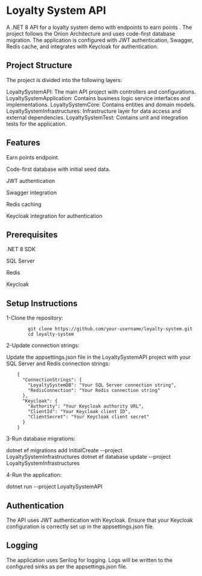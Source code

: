 # **Loyalty System API**

A .NET 8 API for a loyalty system demo with endpoints to earn points . 
The project follows the Onion Architecture and uses code-first database migration. 
The application is configured with JWT authentication, Swagger, Redis cache, and integrates with Keycloak for authentication.

## Project Structure
The project is divided into the following layers:

LoyaltySystemAPI: The main API project with controllers and configurations.
LoyaltySystemApplication: Contains business logic service interfaces and implementations.
LoyaltySystemCore: Contains entities and domain models.
LoyaltySystemInfrastructures: Infrastructure layer for data access and external dependencies.
LoyaltySystemTest: Contains unit and integration tests for the application.

## Features

Earn points endpoint.

Code-first database with initial seed data.

JWT authentication

Swagger integration

Redis caching

Keycloak integration for authentication

## Prerequisites

.NET 8 SDK

SQL Server

Redis

Keycloak

## Setup Instructions

1-Clone the repository:

			git clone https://github.com/your-username/loyalty-system.git
			cd loyalty-system
2-Update connection strings:

Update the appsettings.json file in the LoyaltySystemAPI project with your SQL Server and Redis connection strings:

		{
		  "ConnectionStrings": {
		    "LoyaltySystemDB": "Your SQL Server connection string",
		    "RedisConnection": "Your Redis connection string"
		  },
		  "Keycloak": {
		    "Authority": "Your Keycloak authority URL",
		    "ClientId": "Your Keycloak client ID",
		    "ClientSecret": "Your Keycloak client secret"
		  }
		}

3-Run database migrations:

dotnet ef migrations add InitialCreate --project LoyaltySystemInfrastructures
dotnet ef database update --project LoyaltySystemInfrastructures

4-Run the application:

dotnet run --project LoyaltySystemAPI

## Authentication
The API uses JWT authentication with Keycloak. Ensure that your Keycloak configuration is correctly set up in the appsettings.json file.

## Logging
The application uses Serilog for logging. Logs will be written to the configured sinks as per the appsettings.json file.

